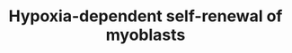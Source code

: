 ---
annotations:
- id: CL:0000056
  parent: native cell
  type: Cell Type Ontology
  value: myoblast
- id: PW:0000204
  parent: signaling pathway
  type: Pathway Ontology
  value: Notch signaling pathway
- id: PW:0000008
  parent: signaling pathway
  type: Pathway Ontology
  value: Wnt signaling pathway
authors:
- ExperiMed
- Andra
- Eweitz
- Khanspers
citedin:
- link: PMC8260947
  title: 'Hypoxic Signaling in Skeletal Muscle Maintenance and Regeneration: A Systematic
    Review (2021)'
description: 'Molecular mechanisms involved in self-renewal of satellite cells in
  hypoxia. Black arrows: activation of the signaling pathway / protein / molecule.
  Blunt red arrow: inhibition of the signaling pathway / protein / molecule. Round
  blue arrow: interaction between two pathways.'
last-edited: 2021-06-13
organisms:
- Mus musculus
redirect_from:
- /index.php/Pathway:WP5023
- /instance/WP5023
- /instance/WP5023_rr119055
revision: r119055
schema-jsonld:
- '@context': https://schema.org/
  '@id': https://wikipathways.github.io/pathways/WP5023.html
  '@type': Dataset
  creator:
    '@type': Organization
    name: WikiPathways
  description: 'Molecular mechanisms involved in self-renewal of satellite cells in
    hypoxia. Black arrows: activation of the signaling pathway / protein / molecule.
    Blunt red arrow: inhibition of the signaling pathway / protein / molecule. Round
    blue arrow: interaction between two pathways.'
  keywords:
  - CDKN1A
  - FoxO1
  - HIF1a
  - HSP90
  - Hes1
  - Hey1
  - Hey2
  - MAPK14
  - MYF5
  - MYH
  - MYOD1
  - MYOG
  - PAX7
  license: CC0
  name: Hypoxia-dependent self-renewal of myoblasts
seo: CreativeWork
title: Hypoxia-dependent self-renewal of myoblasts
wpid: WP5023
---